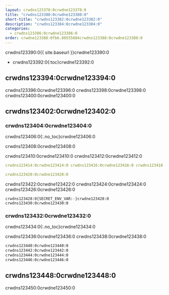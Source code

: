 ```yaml
---
layout: crwdns123378:0crwdne123378:0
title: "crwdns123380:0crwdne123380:0"
short-title: "crwdns123382:0crwdne123382:0"
description: "crwdns123384:0crwdne123384:0"
categories:
  - crwdns123386:0crwdne123386:0
order: crwdne123388:0fb6.80555084crwdns123388:0crwdne123388:0
---
```

crwdns123390:0{{ site.baseurl }}crwdne123390:0

+ crwdns123392:0{:toc}crwdne123392:0

## crwdns123394:0crwdne123394:0

crwdns123396:0crwdne123396:0 crwdns123398:0crwdne123398:0 crwdns123400:0crwdne123400:0

## crwdns123402:0crwdne123402:0

### crwdns123404:0crwdne123404:0

crwdns123406:0{:.no_toc}crwdne123406:0

crwdns123408:0crwdne123408:0

crwdns123410:0crwdne123410:0 crwdns123412:0crwdne123412:0

```yaml
crwdns123414:0crwdne123414:0 crwdns123416:0crwdne123416:0 crwdns123418:0crwdne123418:0

crwdns123420:0crwdne123420:0
```

crwdns123422:0crwdne123422:0 crwdns123424:0crwdne123424:0 crwdns123426:0crwdne123426:0

    crwdns123428:0{SECRET_ENV_VAR:-}crwdne123428:0
    crwdns123430:0crwdne123430:0
    

### crwdns123432:0crwdne123432:0

crwdns123434:0{:.no_toc}crwdne123434:0

crwdns123436:0crwdne123436:0 crwdns123438:0crwdne123438:0

```bash
crwdns123440:0crwdne123440:0
crwdns123442:0crwdne123442:0
crwdns123444:0crwdne123444:0
crwdns123446:0crwdne123446:0
```

## crwdns123448:0crwdne123448:0

crwdns123450:0crwdne123450:0